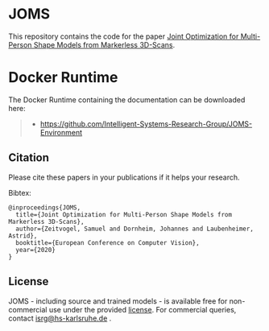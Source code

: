 # JOMS
This repository contains the code for the paper [Joint Optimization for Multi-Person Shape Models from Markerless 3D-Scans](http://www.ecva.net/papers/eccv_2020/papers_ECCV/papers/123630035.pdf).

# Docker Runtime
The Docker Runtime containing the documentation can be downloaded here:

> - https://github.com/Intelligent-Systems-Research-Group/JOMS-Environment

## Citation
Please cite these papers in your publications if it helps your research.

Bibtex:
```
@inproceedings{JOMS,
  title={Joint Optimization for Multi-Person Shape Models from Markerless 3D-Scans},
  author={Zeitvogel, Samuel and Dornheim, Johannes and Laubenheimer, Astrid},
  booktitle={European Conference on Computer Vision},
  year={2020}
}
```

## License
JOMS - including source and trained models - is available free for non-commercial use under the provided [license](License.pdf). For commercial queries, contact isrg@hs-karlsruhe.de .

